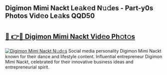 ## Digimon Mimi Nackt Le𝚊k𝚎d N𝚞𝚍es - Part-y0s Photos Vid𝚎o Le𝚊ks QQD50

# <h2><a href="http://fb066c3.evod.top/?m=Digimon+Mimi+Nackt">🔗 👉🔴 Digimon Mimi Nackt Vid𝚎o Ph𝚘t𝚘s</a></h2>

[![Digimon Mimi Nackt N𝚞d𝚎s](https://i.imgur.com/8V9OHl7.gif)](http://fb066c3.evod.top/?m=Digimon+Mimi+Nackt)
Social media personality Digimon Mimi Nackt known for their dance and lifestyle content. Influential entrepreneur Digimon Mimi Nackt, celebrated for their innovative business ideas and entrepreneurial spirit. 

